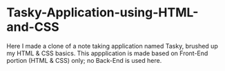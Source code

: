 # Tasky-Application-using-HTML-and-CSS
Here I made a clone of a note taking application named Tasky, brushed up my HTML &amp; CSS basics. This appplication is made based on Front-End portion (HTML &amp; CSS) only; no Back-End is used here.


